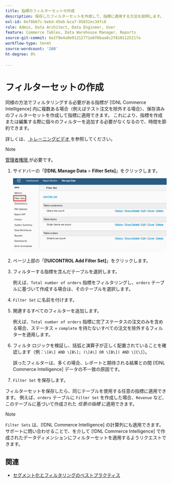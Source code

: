 ```yaml
---
title: 指標のフィルターセットの作成
description: 保存したフィルターセットを作成して、指標に適用する方法を説明します。
exl-id: 6ef8b67c-bebd-45eb-bca7-95832ec34fc8
role: Admin, Data Architect, Data Engineer, User
feature: Commerce Tables, Data Warehouse Manager, Reports
source-git-commit: 6e2f9e4a9e91212771e6f6baa8c2f8101125217a
workflow-type: tm+mt
source-wordcount: '268'
ht-degree: 0%

---
```


# フィルターセットの作成

同様の方法でフィルタリングする必要がある指標が [!DNL Commerce Intelligence] 内に複数ある場合（例えばテスト注文を除外する場合）、保存済みのフィルターセットを作成して指標に適用できます。 これにより、指標を作成または編集する際に個々のフィルターを追加する必要がなくなるので、時間を節約できます。

詳しくは、[ トレーニングビデオ ](https://experienceleague.adobe.com/docs/commerce-knowledge-base/kb/how-to/mbi-training-video-filter-sets.html) を参照してください。

>[!NOTE]
>
>[ 管理者権限 ](../../administrator/user-management/user-management.md) が必要です。

1. サイドバーの「**[!DNL Manage Data** > **Filter Sets]**」をクリックします。

   ![](../../assets/create-filter-sets.png)

1. ページ上部の「**[!UICONTROL Add Filter Set]**」をクリックします。

1. フィルターする指標を含んだテーブルを選択します。

   例えば、`Total number of orders` 指標をフィルタリングし、`orders` テーブルに基づいて作成する場合は、そのテーブルを選択します。

1. `Filter Set` に名前を付けます。

1. 関連するすべてのフィルターを追加します。

   例えば、`Total number of orders` 指標に完了ステータスの注文のみを含める場合、ステータス = `complete` を持たないすべての注文を除外するフィルターを適用します。

1. フィルタ ロジックを検証し、括弧と演算子が正しく配置されていることを確認します（例：`\[A\] AND \[B\]; (\[A\] OR \[B\]) AND \[C\]`）。

   誤ったフィルターは、多くの場合、レポートと期待される結果との間 [!DNL Commerce Intelligence] データの不一致の原因です。

1. `Filter Set` を保存します。

フィルターセットを保存したら、同じテーブルを使用する任意の指標に適用できます。 例えば、`orders` テーブルに `Filter Set` を作成した場合、`Revenue` など、このテーブルに基づいて作成された *任意の指標* に適用できます。

>[!NOTE]
>
>`Filter Sets` は、[!DNL Commerce Intelligence] の計算列にも適用できます。 サポートに問い合わせることで、を介して [!DNL Commerce Intelligence] で作成されたデータディメンションにフィルターセットを適用するようリクエストできます。

## 関連

* [セグメント化とフィルタリングのベストプラクティス](../../best-practices/segment-filter.md)
